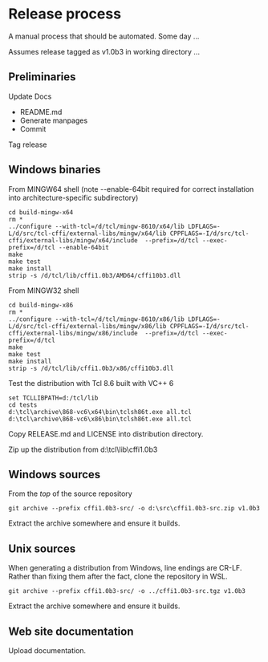 # Release process

A manual process that should be automated. Some day ...

Assumes release tagged as v1.0b3 in working directory ...

## Preliminaries

Update Docs

- README.md
- Generate manpages
- Commit

Tag release

## Windows binaries

From MINGW64 shell (note --enable-64bit required for correct installation into 
architecture-specific subdirectory)

```
cd build-mingw-x64
rm *
../configure --with-tcl=/d/tcl/mingw-8610/x64/lib LDFLAGS=-L/d/src/tcl-cffi/external-libs/mingw/x64/lib CPPFLAGS=-I/d/src/tcl-cffi/external-libs/mingw/x64/include  --prefix=/d/tcl --exec-prefix=/d/tcl --enable-64bit
make
make test
make install
strip -s /d/tcl/lib/cffi1.0b3/AMD64/cffi10b3.dll
```

From MINGW32 shell

```
cd build-mingw-x86
rm *
../configure --with-tcl=/d/tcl/mingw-8610/x86/lib LDFLAGS=-L/d/src/tcl-cffi/external-libs/mingw/x86/lib CPPFLAGS=-I/d/src/tcl-cffi/external-libs/mingw/x86/include  --prefix=/d/tcl --exec-prefix=/d/tcl
make
make test
make install
strip -s /d/tcl/lib/cffi1.0b3/x86/cffi10b3.dll
```

Test the distribution with Tcl 8.6 built with VC++ 6

```
set TCLLIBPATH=d:/tcl/lib
cd tests
d:\tcl\archive\868-vc6\x64\bin\tclsh86t.exe all.tcl
d:\tcl\archive\868-vc6\x86\bin\tclsh86t.exe all.tcl
```

Copy RELEASE.md and LICENSE into distribution directory.

Zip up the distribution from d:\tcl\lib\cffi1.0b3

## Windows sources

From the *top* of the source repository

```
git archive --prefix cffi1.0b3-src/ -o d:\src\cffi1.0b3-src.zip v1.0b3
```

Extract the archive somewhere and ensure it builds.

## Unix sources

When generating a distribution from Windows, line endings are CR-LF. Rather than
fixing them after the fact, clone the repository in WSL.

```
git archive --prefix cffi1.0b3-src/ -o ../cffi1.0b3-src.tgz v1.0b3
```

Extract the archive somewhere and ensure it builds.

## Web site documentation

Upload documentation.
